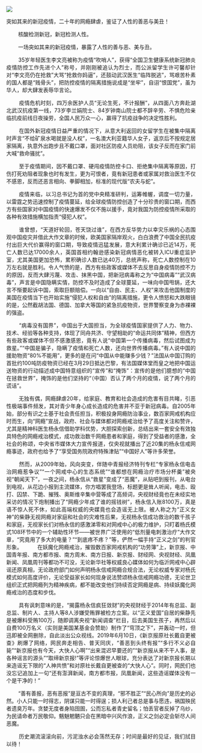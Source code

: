 <p><img src="https://www.iaders.com/wp-content/uploads/2020/05/29574-0067hHJjly1gdj2fqfbn2j30fr08vn6e.jpg"></p>
<div class="preface">突如其来的新冠疫情，二十年的网瘾肆虐，鉴证了人性的善恶与美丑！</div>
<p><span id="more-8887"></span></p>
<div class="WB_editor_iframe_new">
<p align="justify">​​&nbsp; &nbsp; &nbsp; &nbsp; 核酸检测新冠，新冠检测人性。</p>
<p align="justify">&nbsp; &nbsp; &nbsp; &nbsp; 一场突如其来的新冠疫情，暴露了人性的善与恶、美与丑。</p>
<p align="justify">&nbsp; &nbsp; &nbsp; &nbsp; 35岁年轻医生李文亮被称为疫情“吹哨人”，获得“全国卫生健康系统新冠肺炎疫情防控工作先进个人”称号，并刚刚被追认为烈士，而公派留学生许可馨却针对“李文亮仍在抢救”大骂“抢救你妈逼”，还鼓动武汉医生“临阵脱逃”，骂艰苦朴素的国人都是“贱骨头”，把防控疫情的隔离措施说成是“坐牢”，自诩“恨国党”，虽为华人，却大肆发表辱华言论。</p>
<p align="justify">&nbsp; &nbsp; &nbsp; &nbsp; 疫情危机时刻，四万余医护人员“无论生死，不计报酬”，从四面八方奔赴湖北武汉抗疫第一线，73岁李兰娟院士、84岁钟南山院士都不辞辛劳、不惧危险亲临抗疫前线日夜操劳，全国人民万众一心，赢得了抗疫战争的决定性胜利。</p>
<p align="justify">&nbsp; &nbsp; &nbsp; &nbsp; 在国外新冠疫情日益严重的情况下，从意大利返回的女留学生在被集中隔离时声言“不给矿泉水喝就是没人权”，一名澳大利亚籍华人女子，返京后不按规定居家隔离，执意外出跑步且不戴口罩，面对社区防疫人员劝阻，该女子反而在家门前大喊“救命骚扰”。</p>
<p align="justify">&nbsp; &nbsp; &nbsp; &nbsp; 至于疫情期间，因不戴口罩、硬闯疫情防控卡口、拒绝集中隔离等原因，打伤打死劝阻者现象也时有发生，更为可恨者，竟有新冠患者或家属对救治医生不仅不感恩，反而还恶言相向、拳脚相加，标准的现代版“农夫与蛇”。</p>
<p align="justify">&nbsp; &nbsp; &nbsp; &nbsp; 疫情来临，以习总书记为首的党中央精准研判，运筹帷幄，调度一切力量，以雷霆之势迅速控制了疫情蔓延，给全球疫情防控创造了十分珍贵的窗口期，而西方有些国家对中国疫情的快速爆发不仅不施以援手，竟对我国为防控疫情所采取的各种有效措施横加指责“侵犯人权”。</p>
<p align="justify">&nbsp; &nbsp; &nbsp; &nbsp; 谁曾想，“天道好轮回，苍天饶过谁”，在西方反华势力以幸灾乐祸的心态围观中国疫灾并借此大作文章的时候，欧美国家隔岸观火，白白浪费了中国全民抗疫付出巨大代价赢得的窗口期，导致疫情迅猛发展，意大利累计确诊已近14万，死亡人数已达17000余人，英国首相约翰逊感染新冠病情恶化被转入ICU重症监护室，尤其美国更加恐怖，累积确诊人数已达40万，总统声称，死亡人数控制在10万左右就是胜利。令人气愤的是，西方有些政客或媒体不去反思自身疫情防控不力的原因，反而大肆污蔑、攻击、抹黑中国，把新冠病毒称之为“中国病毒”“武汉病毒”，声言是中国隐瞒实情，防控不及时造成了全球蔓延，一味向中国甩锅，还大言不惭要起诉中国，索取巨额赔偿。一向以“自由、民主、人权”来攻击他国制度的美国在疫情当下也开始实施“侵犯人权和自由”的隔离措施，更令人愤怒和大跌眼镜的是，公然截胡法国、德国、加拿大等国的紧急抗疫物资，世界警察变身为赤裸裸的强盗。</p>
<p align="justify">&nbsp; &nbsp; &nbsp; &nbsp; “病毒没有国界”，中国出于大国担当，为全球疫情国家提供了人力、物力、技术、经验等各种支持，体现了同舟共济、守望相助的“命运共同体”精神，但西方有些政客或媒体不但不感激感恩，竟有人说“中国第一个传播病毒，然后试图成为救星。”“中国是骗子，隐瞒了疫情和死亡人数，还向世界传播病毒。”有人说中国的援助物资“80%不能用”，更多的是在问“中国从中能赚多少钱？”法国从中国订购的首批约100吨防疫物资已经在3月29日抵达巴黎，有法国媒体堂而皇之地把中国运送物资的行动描述成中国特意组织的“宣传”和“掩饰”：宣传的是他们臆想的“中国在拯救世界”，掩饰的是他们坚持的“（中国）否认了两个月的疫情，说了两个月的谎话”。</p>
<p align="justify">&nbsp; &nbsp; &nbsp; &nbsp; 无独有偶，网瘾肆虐20年，给家庭、教育和社会造成的危害有目共睹，引恶性极端事件频发，其对青少年身心成长造成的危害并不亚于新冠病毒。自2005年始，部分有识之士基于社会责任担当，积极投身网瘾防治事业，数百家网戒机构应时而生，向“网瘾”宣战，政府、社会与媒体都对网瘾戒治给予了高度关注和赞许，尤其是精神科医生杨永信借助学科优势，大胆探索创新，总结出来一套安全有效独具特色的网瘾戒治模式，成功救治数千网瘾患者和家庭，得到了受益者的感激，全社会的称颂，中央省市媒体大力宣传报道，仅央视就播出了近20集的杨永信戒网瘾事迹，政府也给予了“享受国务院政府特殊津贴”“中国好人”等许多荣誉。</p>
<p align="justify">&nbsp; &nbsp; &nbsp; &nbsp; 然而，从2009年始，风向突变，伴随中青报经济特刊专栏“专家杨永信电击治网瘾惹争议”“一个网戒中心的生态系统”“谁都想在网瘾治疗市场分杯羹”被央视“朝闻天下”，一夜之间，杨永信从“救星”变成了“恶魔”，从贴吧到报刊，从电台到电视，从花边小报到主流媒体，你方唱罢我登场，标题更是耸人听闻，电击、殴打、囚禁、下跪、摧残、奥斯维辛集中营等成了高频词，央视财经竟也在未经实地采访的情况下炮制播出了“网瘾少年成了谁的摇钱树”，杨永信入账8100万，真是语不惊人死不休，如此高端权威的央媒竟也会造谣无上限。被人称之为“正义女神”的柴静无视网瘾对家庭和社会的灾难性后果，无视杨永信成功救治的数千孩子和家庭，无视家长们对杨永信的感激涕零和对网戒中心的极力维护，只盯着杨氏模式108环节中的一个辅助性环节——被世界广泛使用的“低剂量电刺激治疗”大作文章，“究竟用了多大的电量？”“到底疼不疼？”等，俨然一幅手持“正义之剑”的判官形象。&nbsp; &nbsp; &nbsp; &nbsp; &nbsp; 在妖魔化网瘾戒治，摧毁数百家网戒机构的“功劳簿”上，新京报、中国青年报、南方都市报、南方周末、南方日报、新京报、财经网、央视财经、凤凰新闻、凤凰周刊等都功不可没，无论新华社等权威良心媒体如何为临沂网戒中心辟谣还原真相，无论政府部门如何声明杨永信戒网瘾合规合法，无论权威专家对杨氏模式如何高度评价，无论受益家长如何现身说法赞颂杨永信戒网瘾功德，无论世卫组织正式把网瘾列为精神疾病，都不能改变他们持续否定网瘾是病、持续妖魔化网瘾戒治的态度和步伐。</p>
<p align="justify">&nbsp; &nbsp; &nbsp; &nbsp; 具有讽刺意味的是，“揭露杨永信疯狂敛财”的央视财经于2014年有总监、副总监、制片人、主持人等8人涉嫌受贿罪被检方立案。以“正义爱国”自居的柴静先是被爆料受贿100万，随即调离央视“新闻调查”栏目，后去美国生孩子，再然后以自费100万名义（实则是美国某基金会赞助）制作了“穹顶之下”，并轰动一时，但迅即被全网删除，自此淡出公众视线。2019年6月10日，《新京报原社长戴自更被查》刷爆了网络，网民奔走相告、普天同庆，“善恶到头终有报”“多行不义必自毙”“新京报也有今天，大快人心啊”“出来混迟早要还的”“新京报从来不干人事，是各种谣言的源头”“取缔新京报!”等评论惊爆世人眼球，充分表达了对新京报长期以来造谣无下限的“人神共愤”和对原社长戴自更被查的“大快人心”。同时，网民们也没忘记追加上一句“还有澎湃新闻，南方都市报，凤凰新闻，这些造谣媒体没有一个是干净的！”</p>
<p align="justify">&nbsp; &nbsp; &nbsp; &nbsp; “善有善报，恶有恶报”是亘古不变的真理，“邪不胜正”“民心所向”是历史的必然。小人只能一时得志，阴谋只能一时得逞；损人利己者总是事与愿违，祸国殃民者遗臭万年。贪婪无度者身陷囹圄，公而忘私者青史留名；怕丢官者反掉了乌纱，为民请命者万民敬仰。魑魅魍魉只会在黑暗中兴风作浪，正义之剑必定会斩尽人间恶魔。</p>
<p align="justify">&nbsp; &nbsp; &nbsp; &nbsp; 历史潮流滚滚向前，污泥浊水必会荡然无存；时间是最好的见证，我们拭目以待！</p>
